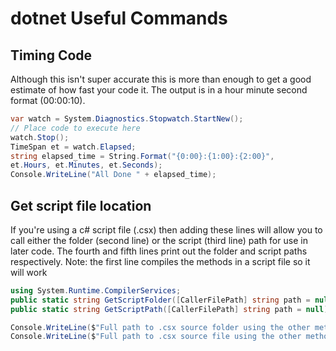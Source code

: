 # dotnet Useful Commands

## Timing Code

Although this isn't super accurate this is more than enough to get a good estimate of how fast your code it. The output is in a hour minute second format (00:00:10).

```c#
var watch = System.Diagnostics.Stopwatch.StartNew();
// Place code to execute here
watch.Stop();
TimeSpan et = watch.Elapsed;
string elapsed_time = String.Format("{0:00}:{1:00}:{2:00}",
et.Hours, et.Minutes, et.Seconds);
Console.WriteLine("All Done " + elapsed_time);
```

## Get script file location

If you're using a c# script file (.csx) then adding these lines will allow you to call either the folder (second line) or the script (third line) path for use in later code. The fourth and fifth lines print out the folder and script paths respectively. Note: the first line compiles the methods in a script file so it will work

```c#
using System.Runtime.CompilerServices;
public static string GetScriptFolder([CallerFilePath] string path = null) => Path.GetDirectoryName(path);
public static string GetScriptPath([CallerFilePath] string path = null) => path;

Console.WriteLine($"Full path to .csx source folder using the other method {GetScriptFolder()}");
Console.WriteLine($"Full path to .csx source file using the other method {GetScriptPath()}");
```